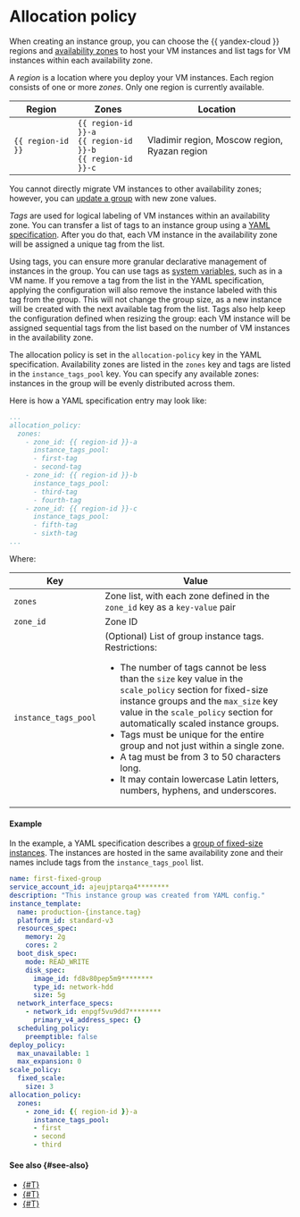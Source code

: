 # Allocation policy

When creating an instance group, you can choose the {{ yandex-cloud }} regions and [availability zones](../../../../overview/concepts/geo-scope.md) to host your VM instances and list tags for VM instances within each availability zone.

A _region_ is a location where you deploy your VM instances. Each region consists of one or more _zones_. Only one region is currently available.


| Region | Zones | Location |
| ----- | ----- | ----- |
| `{{ region-id }}` | `{{ region-id }}-a`<br/>`{{ region-id }}-b`<br/>`{{ region-id }}-c` | Vladimir region, Moscow region, Ryazan region |



You cannot directly migrate VM instances to other availability zones; however, you can [update a group](../../../operations/instance-groups/deploy/rolling-update.md) with new zone values.

_Tags_ are used for logical labeling of VM instances within an availability zone. You can transfer a list of tags to an instance group using a [YAML specification](../specification.md). After you do that, each VM instance in the availability zone will be assigned a unique tag from the list.

Using tags, you can ensure more granular declarative management of instances in the group. You can use tags as [system variables](../variables-in-the-template.md#first-stage), such as in a VM name. If you remove a tag from the list in the YAML specification, applying the configuration will also remove the instance labeled with this tag from the group. This will not change the group size, as a new instance will be created with the next available tag from the list. Tags also help keep the configuration defined when resizing the group: each VM instance will be assigned sequential tags from the list based on the number of VM instances in the availability zone.

The allocation policy is set in the `allocation-policy` key in the YAML specification. Availability zones are listed in the `zones` key and tags are listed in the `instance_tags_pool` key. You can specify any available zones: instances in the group will be evenly distributed across them.

Here is how a YAML specification entry may look like:

```yaml
...
allocation_policy:
  zones:
    - zone_id: {{ region-id }}-a
      instance_tags_pool:
      - first-tag
      - second-tag
    - zone_id: {{ region-id }}-b
      instance_tags_pool:
      - third-tag
      - fourth-tag
    - zone_id: {{ region-id }}-c
      instance_tags_pool:
      - fifth-tag
      - sixth-tag
...
```

Where:

| Key | Value |
| ----- | ----- |
| `zones` | Zone list, with each zone defined in the `zone_id` key as a `key-value` pair |
| `zone_id` | Zone ID |
| `instance_tags_pool` | (Optional) List of group instance tags.<br/>Restrictions:<ul><li>The number of tags cannot be less than the `size` key value in the `scale_policy` section for fixed-size instance groups and the `max_size` key value in the `scale_policy` section for automatically scaled instance groups.</li><li>Tags must be unique for the entire group and not just within a single zone.</li><li>A tag must be from 3 to 50 characters long.</li><li>It may contain lowercase Latin letters, numbers, hyphens, and underscores.</li></ul> |

#### Example

In the example, a YAML specification describes a [group of fixed-size instances](../../../operations/instance-groups/create-fixed-group.md). The instances are hosted in the same availability zone and their names include tags from the `instance_tags_pool` list.

```yaml
name: first-fixed-group
service_account_id: ajeujptarqa4********
description: "This instance group was created from YAML config."
instance_template:
  name: production-{instance.tag}
  platform_id: standard-v3
  resources_spec:
    memory: 2g
    cores: 2
  boot_disk_spec:
    mode: READ_WRITE
    disk_spec:
      image_id: fd8v80pep5m9********
      type_id: network-hdd
      size: 5g
  network_interface_specs:
    - network_id: enpgf5vu9dd7********
      primary_v4_address_spec: {}
  scheduling_policy:
    preemptible: false
deploy_policy:
  max_unavailable: 1
  max_expansion: 0
scale_policy:
  fixed_scale:
    size: 3
allocation_policy:
  zones:
    - zone_id: {{ region-id }}-a
      instance_tags_pool:
      - first
      - second
      - third
```

#### See also {#see-also}

* [{#T}](healing-policy.md)
* [{#T}](scale-policy.md)
* [{#T}](deploy-policy.md)
